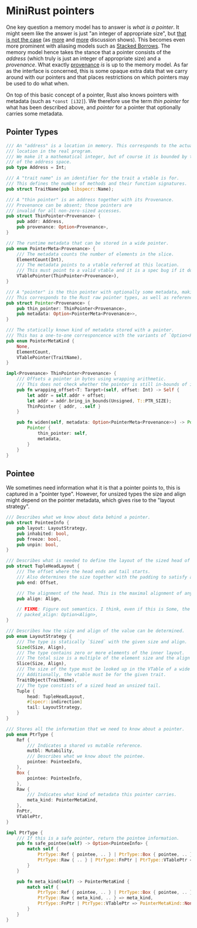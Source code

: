 # MiniRust pointers

One key question a memory model has to answer is *what is a pointer*.
It might seem like the answer is just "an integer of appropriate size", but [that is not the case][pointers-complicated] (as [more][pointers-complicated-2] and [more][pointers-complicated-3] discussion shows).
This becomes even more prominent with aliasing models such as [Stacked Borrows].
The memory model hence takes the stance that a pointer consists of the *address* (which truly is just an integer of appropriate size) and a *provenance*.
What exactly [provenance] *is* is up to the memory model.
As far as the interface is concerned, this is some opaque extra data that we carry around with our pointers and that places restrictions on which pointers may be used to do what when.

On top of this basic concept of a pointer, Rust also knows pointers with metadata (such as `*const [i32]`).
We therefore use the term *thin pointer* for what has been described above, and *pointer* for a pointer that optionally carries some metadata.

[pointers-complicated]: https://www.ralfj.de/blog/2018/07/24/pointers-and-bytes.html
[pointers-complicated-2]: https://www.ralfj.de/blog/2020/12/14/provenance.html
[pointers-complicated-3]: https://www.ralfj.de/blog/2022/04/11/provenance-exposed.html
[provenance]: https://github.com/rust-lang/unsafe-code-guidelines/blob/master/reference/src/glossary.md#pointer-provenance
[Stacked Borrows]: https://github.com/rust-lang/unsafe-code-guidelines/blob/master/wip/stacked-borrows.md

## Pointer Types

```rust
/// An "address" is a location in memory. This corresponds to the actual
/// location in the real program.
/// We make it a mathematical integer, but of course it is bounded by the size
/// of the address space.
pub type Address = Int;

/// A "trait name" is an identifier for the trait a vtable is for.
/// This defines the number of methods and their function signatures.
pub struct TraitName(pub libspecr::Name);

/// A "thin pointer" is an address together with its Provenance.
/// Provenance can be absent; those pointers are
/// invalid for all non-zero-sized accesses.
pub struct ThinPointer<Provenance> {
    pub addr: Address,
    pub provenance: Option<Provenance>,
}

/// The runtime metadata that can be stored in a wide pointer.
pub enum PointerMeta<Provenance> {
    /// The metadata counts the number of elements in the slice.
    ElementCount(Int),
    /// The metadata points to a vtable referred at this location.
    /// This must point to a valid vtable and it is a spec bug if it doesn't.
    VTablePointer(ThinPointer<Provenance>),
}

/// A "pointer" is the thin pointer with optionally some metadata, making it a wide pointer.
/// This corresponds to the Rust raw pointer types, as well as references and boxes.
pub struct Pointer<Provenance> {
    pub thin_pointer: ThinPointer<Provenance>,
    pub metadata: Option<PointerMeta<Provenance>>,
}

/// The statically known kind of metadata stored with a pointer.
/// This has a one-to-one corresponcence with the variants of `Option<PointerMeta>`
pub enum PointerMetaKind {
    None,
    ElementCount,
    VTablePointer(TraitName),
}

impl<Provenance> ThinPointer<Provenance> {
    /// Offsets a pointer in bytes using wrapping arithmetic.
    /// This does not check whether the pointer is still in-bounds of its allocation.
    pub fn wrapping_offset<T: Target>(self, offset: Int) -> Self {
        let addr = self.addr + offset;
        let addr = addr.bring_in_bounds(Unsigned, T::PTR_SIZE);
        ThinPointer { addr, ..self }
    }

    pub fn widen(self, metadata: Option<PointerMeta<Provenance>>) -> Pointer<Provenance> {
        Pointer {
            thin_pointer: self,
            metadata,
        }
    }
}

```

## Pointee

We sometimes need information what it is that a pointer points to, this is captured in a "pointer type".
However, for unsized types the size and align might depend on the pointer metadata, which gives rise to the "layout strategy".

```rust
/// Describes what we know about data behind a pointer.
pub struct PointeeInfo {
    pub layout: LayoutStrategy,
    pub inhabited: bool,
    pub freeze: bool,
    pub unpin: bool,
}

/// Describes what is needed to define the layout of the sized head of a tuple `(head, tail)`.
pub struct TupleHeadLayout {
    /// The offset where the head ends and tail starts.
    /// Also determines the size together with the padding to satisfy alignment and tail size.
    pub end: Offset,

    /// The alignment of the head. This is the maximal alignment of any sized field.
    pub align: Align,

    // FIXME: Figure out semantics. I think, even if this is Some, the align is still interesting, as it might be lower.
    // packed_align: Option<Align>,
}

/// Describes how the size and align of the value can be determined.
pub enum LayoutStrategy {
    /// The type is statically `Sized` with the given size and align.
    Sized(Size, Align),
    /// The type contains zero or more elements of the inner layout.
    /// The total size is a multiple of the element size and the align is exactly the element size.
    Slice(Size, Align),
    /// The size of the type must be looked up in the VTable of a wide pointer.
    /// Additionally, the vtable must be for the given trait.
    TraitObject(TraitName),
    /// The type constists of a sized head an unsized tail.
    Tuple {
        head: TupleHeadLayout,
        #[specr::indirection]
        tail: LayoutStrategy,
    }
}

/// Stores all the information that we need to know about a pointer.
pub enum PtrType {
    Ref {
        /// Indicates a shared vs mutable reference.
        mutbl: Mutability,
        /// Describes what we know about the pointee.
        pointee: PointeeInfo,
    },
    Box {
        pointee: PointeeInfo,
    },
    Raw {
        /// Indicates what kind of metadata this pointer carries.
        meta_kind: PointerMetaKind,
    },
    FnPtr,
    VTablePtr,
}
```

```rust
impl PtrType {
    /// If this is a safe pointer, return the pointee information.
    pub fn safe_pointee(self) -> Option<PointeeInfo> {
        match self {
            PtrType::Ref { pointee, .. } | PtrType::Box { pointee, .. } => Some(pointee),
            PtrType::Raw { .. } | PtrType::FnPtr | PtrType::VTablePtr => None,
        }
    }

    pub fn meta_kind(self) -> PointerMetaKind {
        match self {
            PtrType::Ref { pointee, .. } | PtrType::Box { pointee, .. } => pointee.layout.meta_kind(),
            PtrType::Raw { meta_kind, .. } => meta_kind,
            PtrType::FnPtr | PtrType::VTablePtr => PointerMetaKind::None,
        }
    }
}
```
